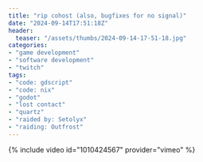 ```yaml
---
title: "rip cohost (also, bugfixes for no signal)"
date: "2024-09-14T17:51:18Z"
header:
  teaser: "/assets/thumbs/2024-09-14-17-51-18.jpg"
categories:
- "game development"
- "software development"
- "twitch"
tags:
- "code: gdscript"
- "code: nix"
- "godot"
- "lost contact"
- "quartz"
- "raided by: Setolyx"
- "raiding: Outfrost"
---
```

{% include video id="1010424567" provider="vimeo" %}
